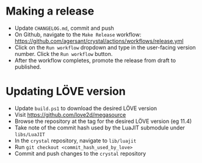 # Making a release

- Update `CHANGELOG.md`, commit and push
- On Github, navigate to the `Make Release` workflow: https://github.com/agersant/crystal/actions/workflows/release.yml
- Click on the `Run workflow` dropdown and type in the user-facing version number. Click the `Run workflow` button.
- After the workflow completes, promote the release from draft to published.

# Updating LÖVE version

- Update `build.ps1` to download the desired LÖVE version
- Visit https://github.com/love2d/megasource
- Browse the repository at the tag for the desired LÖVE version (eg 11.4)
- Take note of the commit hash used by the LuaJIT submodule under `libs/LuaJIT`
- In the `crystal` repository, navigate to `lib/luajit`
- Run `git checkout <commit_hash_used_by_love>`
- Commit and push changes to the `crystal` repository
